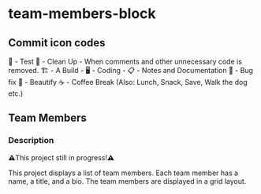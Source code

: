 # team-members-block

## Commit icon codes
🧪 - Test
🚿 - Clean Up - When comments and other unnecessary code is removed.
🏗️ - A Build - 
🖥️ - Coding -
📋 - Notes and Documentation
🐞 - Bug fix
💎 - Beautify
☕ - Coffee Break (Also: Lunch, Snack, Save, Walk the dog etc.)

## Team Members

### Description

⚠️This project still in progress!⚠️

This project displays a list of team members. Each team member has a name, a title, and a bio. The team members are displayed in a grid layout.


